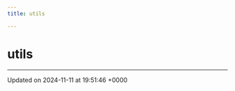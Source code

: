 ```yaml
---
title: utils

---
```


# utils








-------------------------------

Updated on 2024-11-11 at 19:51:46 +0000